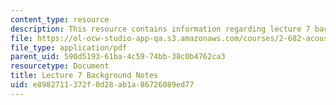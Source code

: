 ```yaml
---
content_type: resource
description: This resource contains information regarding lecture 7 background notes.
file: https://ol-ocw-studio-app-qa.s3.amazonaws.com/courses/2-682-acoustical-oceanography-spring-2012/e8982711372f0d28ab1a86726089ed77_MIT2_682S12_bglec07.pdf
file_type: application/pdf
parent_uid: 590d5193-61ba-4c59-74bb-38c0b4762ca3
resourcetype: Document
title: Lecture 7 Background Notes
uid: e8982711-372f-0d28-ab1a-86726089ed77
---
```

